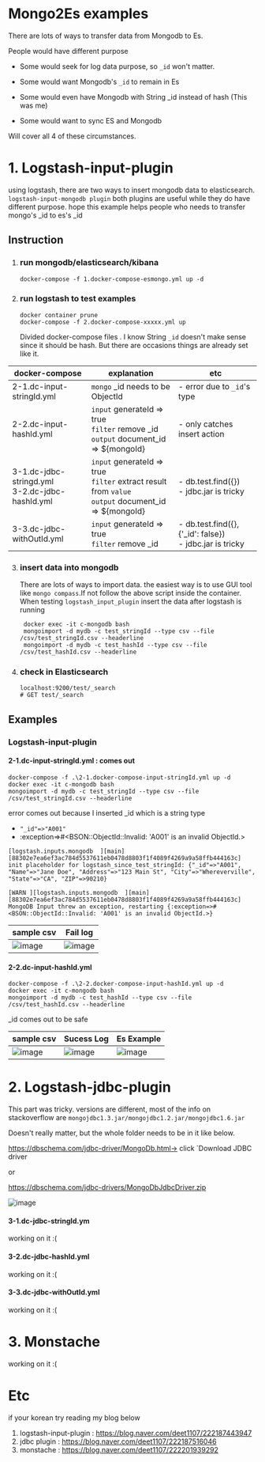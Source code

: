 # Mongo2Es examples

There are lots of ways to transfer data from Mongodb to Es. 

People would have different purpose

- Some would seek for log data purpose, so `_id` won't matter. 

- Some would want Mongodb's `_id` to remain in Es

- Some would even have Mongodb with String _id instead of hash (This was me)

- Some would want to sync ES and Mongodb

Will cover all 4 of these circumstances.

# 1. Logstash-input-plugin

using logstash, there are two ways to insert mongodb data to elasticsearch.
`logstash-input-mongodb plugin`
both plugins are useful while they do have different purpose.
hope this example helps people who needs to transfer mongo's _id to es's _id

## Instruction

1. ### **run mongodb/elasticsearch/kibana**

   ```
   docker-compose -f 1.docker-compose-esmongo.yml up -d
   ```


2. ### **run logstash to test examples**
   
    ``` 
    docker container prune
    docker-compose -f 2.docker-compose-xxxxx.yml up
    ```
    
    Divided docker-compose files . I know String `_id` doesn't make sense since it should be hash. But there are occasions things are already set like it. 

| docker-compose | explanation | etc |
| ------------------------------------- | ---- | ---- |
| 2-1.dc-input-stringId.yml | `mongo` _id needs to be ObjectId | - error due to `_id`'s type |
| 2-2.dc-input-hashId.yml | `input` generateId => true<br />`filter` remove _id <br />`output` document_id => ${mongoId} | - only catches insert action |
| 3-1.dc-jdbc-stringd.yml<br />3-2.dc-jdbc-hashId.yml | `input` generateId => true<br />`filter` extract result from `value` <br />`output` document_id => ${mongoId} | - db.test.find({})<br />- jdbc.jar is tricky |
| 3-3.dc-jdbc-withOutId.yml |`input` generateId => true<br />`filter` remove _id <br />|- db.test.find({},{'_id': false})<br />- jdbc.jar is tricky|

3. ### insert data into mongodb

   There are lots of ways to import data. the easiest way is to use GUI tool like `mongo compass`.If not follow the above script inside the container. When testing `logstash_input_plugin` insert the data after logstash is running

   ```
    docker exec -it c-mongodb bash
    mongoimport -d mydb -c test_stringId --type csv --file /csv/test_stringId.csv --headerline
    mongoimport -d mydb -c test_hashId --type csv --file /csv/test_hashId.csv --headerline
   ```

4. ### check in Elasticsearch

   ```
   localhost:9200/test/_search
   # GET test/_search
   ```

## Examples

### Logstash-input-plugin

#### 2-1.dc-input-stringId.yml  : <ERROR> comes out

```
docker-compose -f .\2-1.docker-compose-input-stringId.yml up -d 
docker exec -it c-mongodb bash
mongoimport -d mydb -c test_stringId --type csv --file /csv/test_stringId.csv --headerline
```

error comes out because I inserted _id which is a string type
- ` "_id"=>"A001" `
- :exception=>#<BSON::ObjectId::Invalid: 'A001' is an invalid ObjectId.>

```
[logstash.inputs.mongodb  ][main][88302e7ea6ef3ac784d5537611eb0478d8803f1f4089f4269a9a58ffb444163c] init placeholder for logstash_since_test_stringId: {"_id"=>"A001", "Name"=>"Jane Doe", "Address"=>"123 Main St", "City"=>"Whereverville", "State"=>"CA", "ZIP"=>90210}

[WARN ][logstash.inputs.mongodb  ][main][88302e7ea6ef3ac784d5537611eb0478d8803f1f4089f4269a9a58ffb444163c] MongoDB Input threw an exception, restarting {:exception=>#<BSON::ObjectId::Invalid: 'A001' is an invalid ObjectId.>}
```

| sample csv                                                   | Fail log                                                     |
| ------------------------------------------------------------ | ------------------------------------------------------------ |
| ![image](https://user-images.githubusercontent.com/38391144/103174318-703fd500-48a4-11eb-822d-7a3cb9d3df6f.png) | ![image](https://user-images.githubusercontent.com/38391144/103173877-1558ae80-48a1-11eb-88c2-6681ffac78cf.png) |


#### 2-2.dc-input-hashId.yml

```
docker-compose -f .\2-2.docker-compose-input-hashId.yml up -d 
docker exec -it c-mongodb bash
mongoimport -d mydb -c test_hashId --type csv --file /csv/test_hashId.csv --headerline
```

_id comes out to be safe

| sample csv                                                   | Sucess Log                                                   | Es Example                                                   |
| ------------------------------------------------------------ | ------------------------------------------------------------ | ------------------------------------------------------------ |
| ![image](https://user-images.githubusercontent.com/38391144/103175085-cadc2f80-48aa-11eb-8627-63e635a230c7.png) | ![image](https://user-images.githubusercontent.com/38391144/103175092-d7608800-48aa-11eb-9462-93bf6d1d8283.png) | ![image](https://user-images.githubusercontent.com/38391144/103175101-e6dfd100-48aa-11eb-9d70-4ccb9ab63ee0.png) |

  

# 2. Logstash-jdbc-plugin

This part was tricky. versions are different, most of the info on stackoverflow are `mongojdbc1.3.jar/mongojdbc1.2.jar/mongojdbc1.6.jar` 

Doesn't really matter, but the whole folder needs to be in it like below.

https://dbschema.com/jdbc-driver/MongoDb.html-> click `Download JDBC driver

or

https://dbschema.com/jdbc-drivers/MongoDbJdbcDriver.zip

![image](https://user-images.githubusercontent.com/38391144/104128660-48746500-53ac-11eb-99ad-808db7246181.png)

#### 3-1.dc-jdbc-stringId.ym

working on it :(

#### 3-2.dc-jdbc-hashId.yml

working on it :(

#### 3-3.dc-jdbc-withOutId.yml

working on it :(

# 3. Monstache

working on it :(

# Etc

if your korean try reading my blog below

1. logstash-input-plugin : https://blog.naver.com/deet1107/222187443947
2. jdbc plugin : https://blog.naver.com/deet1107/222187516046
3. monstache : https://blog.naver.com/deet1107/222201939292


